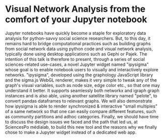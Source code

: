 # Visual Network Analysis from the comfort of your Jupyter notebook

Jupyter notebooks have quickly become a staple for exploratory data analysis for python-savvy social science researchers. But, to this day, it remains hard to bridge computational practices such as building graphs from social network data using python code and visual network analysis, typically done using desktop applications such as Gephi or Pajek. The intention of this talk is therefore to present, through a series of social sciences-related use-cases, a novel Jupyter widget named "ipysigma" whose goal is to enable notebook users to visually and interactively explore networks. "ipysigma", developed using the graphology JavaScript library and the sigma.js WebGL renderer, makes it very simple to tweak any of the graph's visual variables, such as node size, edge color etc., so that one may understand it better. It supports seamlessly both networkx and igraph graph instances and is also able, using another satellite library named "pelote", to convert pandas dataframes to relevant graphs. We will also demonstrate how ipysigma is able to render synchronized & interactive "small multiples" of a same network so that one can easily compare different features, such as community partitions and adhoc categories. Finally, we should have time to discuss the design issues we faced and the path that led us, at SciencesPo médialab, to build this new tool and the reasons why we finally chose to make a Jupyter widget instead of a dedicated web app.
